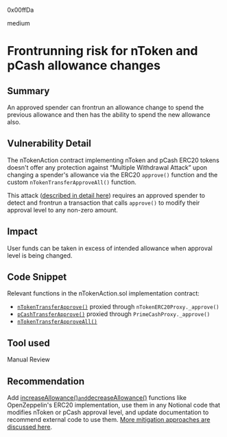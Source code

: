 0x00ffDa

medium

# Frontrunning risk for nToken and pCash allowance changes

## Summary
An approved spender can frontrun an allowance change to spend the previous allowance and then has the ability to spend the new allowance also.

## Vulnerability Detail
The nTokenAction contract implementing nToken and pCash ERC20 tokens doesn't offer any protection against “Multiple Withdrawal Attack” upon changing a spender's allowance via the ERC20 `approve()` function and the custom `nTokenTransferApproveAll()` function. 

This attack ([described in detail here](https://docs.google.com/document/d/1YLPtQxZu1UAvO9cZ1O2RPXBbT0mooh4DYKjA_jp-RLM/)) requires an approved spender to detect and frontrun a transaction that calls `approve()` to modify their approval level to any non-zero amount.

## Impact
User funds can be taken in excess of intended allowance when approval level is being changed.

## Code Snippet
Relevant functions in the nTokenAction.sol implementation contract:

- [`nTokenTransferApprove()`](https://github.com/notional-finance/contracts-v2/blob/b20a45c912785fab5f2b62992e5260f44dbae197/contracts/external/actions/nTokenAction.sol#L103) proxied through `nTokenERC20Proxy._approve()`
- [`pCashTransferApprove()`](https://github.com/notional-finance/contracts-v2/blob/b20a45c912785fab5f2b62992e5260f44dbae197/contracts/external/actions/nTokenAction.sol#L117) proxied through `PrimeCashProxy._approve()`
- [`nTokenTransferApproveAll()`](https://github.com/notional-finance/contracts-v2/blob/b20a45c912785fab5f2b62992e5260f44dbae197/contracts/external/actions/nTokenAction.sol#L230)

## Tool used

Manual Review

## Recommendation
Add [increaseAllowance()` and `decreaseAllowance()](https://docs.openzeppelin.com/contracts/4.x/api/token/erc20#ERC20-increaseAllowance-address-uint256-) functions like OpenZeppelin's ERC20 implementation, use them in any Notional code that modifies nToken or pCash approval level, and update documentation to recommend external code to use them. [More mitigation approaches are discussed here](https://www.researchgate.net/publication/334161350_Resolving_the_Multiple_Withdrawal_Attack_on_ERC20_Tokens).